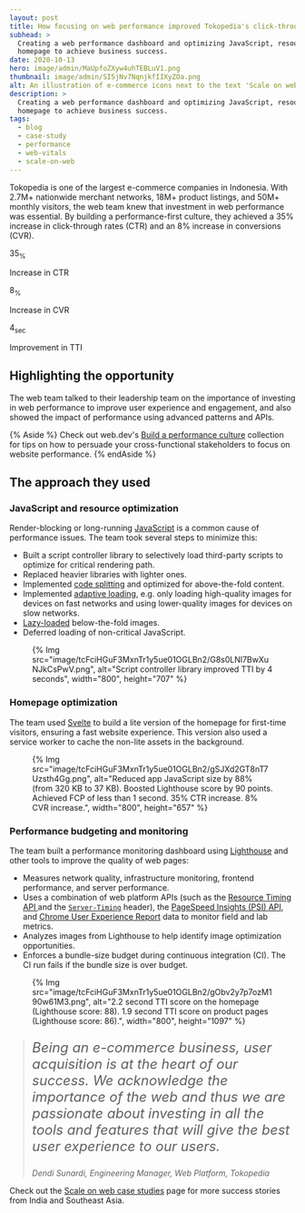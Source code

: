 ```yaml
---
layout: post
title: How focusing on web performance improved Tokopedia's click-through rate by 35%
subhead: >
  Creating a web performance dashboard and optimizing JavaScript, resources, and the
  homepage to achieve business success.
date: 2020-10-13
hero: image/admin/MaUpfoZXyw4uhTEBLuV1.png
thumbnail: image/admin/SI5jNv7NqnjkfIIXyZOa.png
alt: An illustration of e-commerce icons next to the text 'Scale on web'
description: >
  Creating a web performance dashboard and optimizing JavaScript, resources, and the
  homepage to achieve business success.
tags:
  - blog
  - case-study
  - performance
  - web-vitals
  - scale-on-web
---
```


Tokopedia is one of the largest e-commerce companies in Indonesia. With 2.7M+ nationwide merchant
networks, 18M+ product listings, and 50M+ monthly visitors, the web team knew that investment in
web performance was essential. By building a performance-first culture, they achieved a 35% increase
in click-through rates (CTR) and an 8% increase in conversions (CVR).

<div class="stats">
  <div class="stats__item">
    <p class="stats__figure">35<sub>%</sub></p>
    <p>Increase in CTR</p>
  </div>
  <div class="stats__item">
    <p class="stats__figure">8<sub>%</sub></p>
    <p>Increase in CVR</p>
  </div>
  <div class="stats__item">
    <p class="stats__figure">4<sub>sec</sub></p>
    <p>Improvement in TTI</p>
  </div>
</div>

## Highlighting the opportunity

The web team talked to their leadership team on the importance of investing in web performance to
improve user experience and engagement, and also showed the impact of performance using advanced
patterns and APIs.

{% Aside %}
Check out web.dev's [Build a performance culture](/fast/#build-a-performance-culture)
collection for tips on how to persuade your cross-functional stakeholders to focus on website
performance.
{% endAside %}

## The approach they used

### JavaScript and resource optimization

<div class="switcher">
  <div>
    <p>
      Render-blocking or long-running <a href="/fast/#optimize-your-javascript">JavaScript</a>
      is a common cause of performance issues. The team took several steps to minimize this:
    </p>
    <ul>
      <li>
        Built a script controller library to selectively load third-party scripts to optimize for
        critical rendering path.
      </li>
      <li>
        Replaced heavier libraries with lighter ones.
      </li>
      <li>
        Implemented <a href="/reduce-javascript-payloads-with-code-splitting/">code splitting</a>
        and optimized for above-the-fold content.
      </li>
      <li>
        Implemented <a href="/adaptive-loading-cds-2019/">adaptive loading</a>, e.g. only
        loading high-quality images for devices on fast networks and using lower-quality images for
        devices on slow networks.
      </li>
      <li>
        <a href="/lazy-loading-images/">Lazy-loaded</a> below-the-fold images.
      </li>
      <li>
        Deferred loading of non-critical JavaScript.
      </li>
    </ul>
  </div>
  <figure>
    {% Img src="image/tcFciHGuF3MxnTr1y5ue01OGLBn2/G8s0LNl7BwXuNJkCsPwV.png", alt="Script controller library improved TTI by 4 seconds", width="800", height="707" %}
  </figure>
</div>

### Homepage optimization

<div class="switcher">
  <p>
    The team used <a href="https://svelte.dev/">Svelte</a> to build a lite version of the homepage
    for first-time visitors, ensuring a fast website experience. This version also used a service
    worker to cache the non-lite assets in the background.
  </p>
  <figure>
    {% Img src="image/tcFciHGuF3MxnTr1y5ue01OGLBn2/gSJXd2GT8nT7Uzsth4Gg.png", alt="Reduced app JavaScript size by 88% (from 320 KB to 37 KB). Boosted Lighthouse score by 90 points. Achieved FCP of less than 1 second. 35% CTR increase. 8% CVR increase.", width="800", height="657" %}
  </figure>
</div>

### Performance budgeting and monitoring

<div class="switcher">
  <div>
    <p>
      The team built a performance monitoring dashboard using
      <a href="/lighthouse-whats-new-6.0/">Lighthouse</a>
      and other tools to improve the quality of web pages:
    </p>
    <ul>
      <li>
        Measures network quality, infrastructure monitoring, frontend performance, and server
        performance.
      </li>
      <li>
        Uses a combination of web platform APIs (such as the
        <a href="https://developer.mozilla.org/docs/Web/API/Resource_Timing_API/Using_the_Resource_Timing_API">
          Resource Timing API
        </a> and the
        <code><a href="https://developer.mozilla.org/docs/Web/HTTP/Headers/Server-Timing">Server-Timing</a></code>
        header), the <a href="https://developers.google.com/speed/docs/insights/v5/get-started">
          PageSpeed Insights (PSI) API</a>, and
        <a href="https://developers.google.com/web/tools/chrome-user-experience-report">
          Chrome User Experience Report</a> data to monitor field and lab metrics.
      </li>
      <li>
        Analyzes images from Lighthouse to help identify image optimization opportunities.
      </li>
      <li>
        Enforces a bundle-size budget during continuous integration (CI). The CI run fails if the
        bundle size is over budget.
      </li>
    </ul>
  </div>
  <figure>
    {% Img src="image/tcFciHGuF3MxnTr1y5ue01OGLBn2/gObv2y7p7ozM190w61M3.png", alt="2.2 second TTI score on the homepage (Lighthouse score: 88). 1.9 second TTI score on product pages (Lighthouse score: 86).", width="800", height="1097" %}
  </figure>
</div>

<blockquote>
  <p style="font-style: italic; font-size: 1.5rem;">
    Being an e-commerce business, user acquisition is at the heart of our success. We acknowledge
    the importance of the web and thus we are passionate about investing in all
    the tools and features that will give the best user experience to our users.
  </p>
  <cite>Dendi Sunardi, Engineering Manager, Web Platform, Tokopedia</cite>
</blockquote>

Check out the [Scale on web case studies](/scale-on-web) page for more success
stories from India and Southeast Asia.
